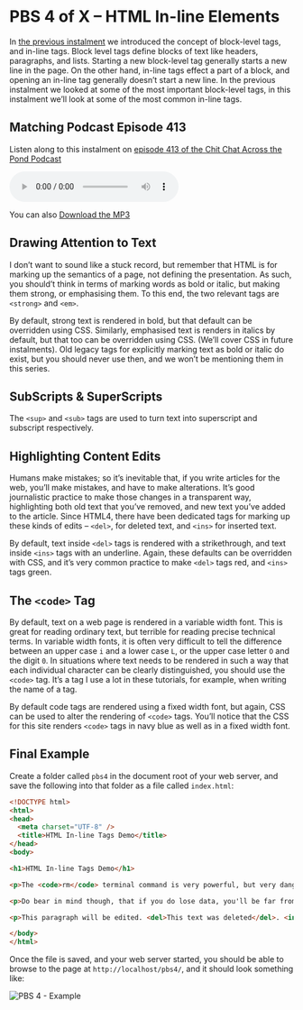 # PBS 4 of X – HTML In-line Elements

In [the previous instalment](https://pbs.bartificer.net/pbs3) we introduced the concept of block-level tags, and in-line tags. Block level tags define blocks of text like headers, paragraphs, and lists. Starting a new block-level tag generally starts a new line in the page. On the other hand, in-line tags effect a part of a block, and opening an in-line tag generally doesn’t start a new line. In the previous instalment we looked at some of the most important block-level tags, in this instalment we’ll look at some of the most common in-line tags.

## Matching Podcast Episode 413

Listen along to this instalment on [episode 413 of the Chit Chat Across the Pond Podcast](http://www.podfeet.com/blog/2015/11/ccatp-413/)

<audio controls src="http://media.blubrry.com/nosillacast/traffic.libsyn.com/nosillacast/CCATP_2015_11_21.mp3">Your browser does not support HTML 5 audio 🙁</audio>

You can also <a href="http://media.blubrry.com/nosillacast/traffic.libsyn.com/nosillacast/CCATP_2015_11_21.mp3?autoplay=0&loop=0&controls=1" >Download the MP3</a>

## Drawing Attention to Text

I don’t want to sound like a stuck record, but remember that HTML is for marking up the semantics of a page, not defining the presentation. As such, you should’t think in terms of marking words as bold or italic, but making them strong, or emphasising them. To this end, the two relevant tags are `<strong>` and `<em>`.

By default, strong text is rendered in bold, but that default can be overridden using CSS. Similarly, emphasised text is renders in italics by default, but that too can be overridden using CSS. (We’ll cover CSS in future instalments). Old legacy tags for explicitly marking text as bold or italic do exist, but you should never use then, and we won’t be mentioning them in this series.

## SubScripts & SuperScripts

The `<sup>` and `<sub>` tags are used to turn text into superscript and subscript respectively.

## Highlighting Content Edits

Humans make mistakes; so it’s inevitable that, if you write articles for the web, you’ll make mistakes, and have to make alterations. It’s good journalistic practice to make those changes in a transparent way, highlighting both old text that you’ve removed, and new text you’ve added to the article. Since HTML4, there have been dedicated tags for marking up these kinds of edits – `<del>`, for deleted text, and `<ins>` for inserted text.

By default, text inside `<del>` tags is rendered with a strikethrough, and text inside `<ins>` tags with an underline. Again, these defaults can be overridden with CSS, and it’s very common practice to make `<del>` tags red, and `<ins>` tags green.

## The `<code>` Tag

By default, text on a web page is rendered in a variable width font. This is great for reading ordinary text, but terrible for reading precise technical terms. In variable width fonts, it is often very difficult to tell the difference between an upper case `i` and a lower case `L`, or the upper case letter `O` and the digit `0`. In situations where text needs to be rendered in such a way that each individual character can be clearly distinguished, you should use the `<code>` tag. It’s a tag I use a lot in these tutorials, for example, when writing the name of a tag.

By default code tags are rendered using a fixed width font, but again, CSS can be used to alter the rendering of `<code>` tags. You’ll notice that the CSS for this site renders `<code>` tags in navy blue as well as in a fixed width font.

## Final Example

Create a folder called `pbs4` in the document root of your web server, and save the following into that folder as a file called `index.html`:

```html
<!DOCTYPE html>
<html>
<head>
  <meta charset="UTF-8" />
  <title>HTML In-line Tags Demo</title>
</head>
<body>

<h1>HTML In-line Tags Demo</h1>

<p>The <code>rm</code> terminal command is very powerful, but very dangerous. Once you delete a file with <code>rm</code>, it is <strong>gone</strong> - there is no undo! If you use <code>rm</code> and make a mistake, you've lost your files - <em>c'est la vie</em>!</p>

<p>Do bear in mind though, that if you do lose data, you'll be far from the 1<sup>st</sup> to do so!</p>

<p>This paragraph will be edited. <del>This text was deleted</del>. <ins>This text was added</ins>.</p>

</body>
</html>
```

Once the file is saved, and your web server started, you should be able to browse to the page at `http://localhost/pbs4/`, and it should look something like:

![PBS 4 - Example](../assets/pbs4/Screen-Shot-2015-11-20-at-2.06.20-p.m.-e1448028433115.png)
